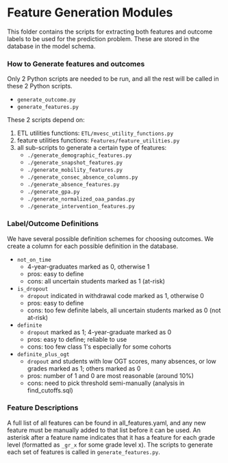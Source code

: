 # Feature Generation Modules

This folder contains the scripts for extracting both features and outcome labels to be used for the prediction problem.
These are stored in the database in the model schema.

### How to Generate features and outcomes
Only 2 Python scripts are needed to be run, and all the rest will be called in these 2 Python scripts.
 * `generate_outcome.py`
 * `generate_features.py`

These 2 scripts depend on:
 1. ETL utilities functions: `ETL/mvesc_utility_functions.py`
 2. feature utilities functions: `Features/feature_utilities.py`
 3. all sub-scripts to generate a certain type of features:
    * `./generate_demographic_features.py`
    * `./generate_snapshot_features.py`
    * `./generate_mobility_features.py`
    * `./generate_consec_absence_columns.py`
    * `./generate_absence_features.py`
    * `./generate_gpa.py`
    * `./generate_normalized_oaa_pandas.py`
    * `./generate_intervention_features.py`

### Label/Outcome Definitions

We have several possible definition schemes for choosing outcomes. We create a column for each possible definition in the database.
 * `not_on_time`
    - 4-year-graduates marked as 0, otherwise 1
    - pros: easy to define
    - cons: all uncertain students marked as 1 (at-risk)
 * `is_dropout`
    - `dropout` indicated in withdrawal code marked as 1, otherwise 0
    - pros: easy to define
    - cons: too few definite labels, all uncertain students marked as 0 (not at-risk)
 * `definite`
    - `dropout` marked as 1; 4-year-graduate marked as 0
    - pros: easy to define; reliable to use
    - cons: too few class 1's especially for some cohorts
 * `definite_plus_ogt`
    - `dropout` and students with low OGT scores, many absences, or low grades marked as 1; others marked as 0
    - pros: number of 1 and 0 are most reasonable (around 10%)
    - cons: need to pick threshold semi-manually (analysis in find_cutoffs.sql)

### Feature Descriptions
A full list of all features can be found in all_features.yaml, and any new feature must be manually added to that list before it can be used.
An asterisk after a feature name indicates that it has a feature for each grade level (formatted as `_gr_x` for some grade level x).
The scripts to generate each set of features is called in `generate_features.py`.
